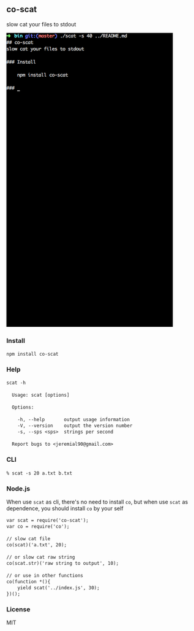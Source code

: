 ## co-scat
slow cat your files to stdout

![demo](screenshot.gif)

### Install

    npm install co-scat

### Help

    scat -h

      Usage: scat [options]

      Options:

        -h, --help       output usage information
        -V, --version    output the version number
        -s, --sps <sps>  strings per second

      Report bugs to <jeremial90@gmail.com>

### CLI

    % scat -s 20 a.txt b.txt

### Node.js
When use `scat` as cli, there's no need to install `co`, but when use `scat` as
dependence, you should install `co` by your self

    var scat = require('co-scat');
    var co = require('co');

    // slow cat file
    co(scat)('a.txt', 20);

    // or slow cat raw string
    co(scat.str)('raw string to output', 10);

    // or use in other functions
    co(function *(){
        yield scat('../index.js', 30);
    })();

### License
MIT